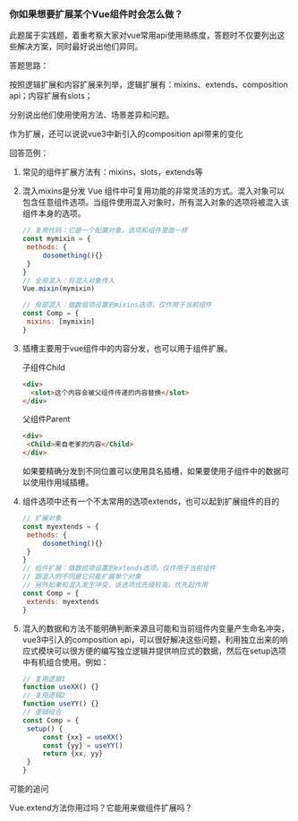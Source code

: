 ### 你如果想要扩展某个Vue组件时会怎么做？

此题属于实践题，着重考察大家对vue常用api使用熟练度，答题时不仅要列出这些解决方案，同时最好说出他们异同。



答题思路：

按照逻辑扩展和内容扩展来列举，逻辑扩展有：mixins、extends、composition api；内容扩展有slots；

分别说出他们使用使用方法、场景差异和问题。

作为扩展，还可以说说vue3中新引入的composition api带来的变化



回答范例：

1. 常见的组件扩展方法有：mixins，slots，extends等

2. 混入mixins是分发 Vue 组件中可复用功能的非常灵活的方式。混入对象可以包含任意组件选项。当组件使用混入对象时，所有混入对象的选项将被混入该组件本身的选项。

   ```js
   // 复用代码：它是一个配置对象，选项和组件里面一样
   const mymixin = {
   	methods: {
   		dosomething(){}
   	}
   }
   // 全局混入：将混入对象传入
   Vue.mixin(mymixin)
   
   // 局部混入：做数组项设置到mixins选项，仅作用于当前组件
   const Comp = {
   	mixins: [mymixin]
   }
   ```

3. 插槽主要用于vue组件中的内容分发，也可以用于组件扩展。

   子组件Child

   ```html
   <div>
     <slot>这个内容会被父组件传递的内容替换</slot>
   </div>
   ```

   父组件Parent

   ```html
   <div>
   	<Child>来自老爹的内容</Child>
   </div>
   ```

   如果要精确分发到不同位置可以使用具名插槽，如果要使用子组件中的数据可以使用作用域插槽。

4. 组件选项中还有一个不太常用的选项extends，也可以起到扩展组件的目的

   ```js
   // 扩展对象
   const myextends = {
   	methods: {
   		dosomething(){}
   	}
   }
   // 组件扩展：做数组项设置到extends选项，仅作用于当前组件
   // 跟混入的不同是它只能扩展单个对象
   // 另外如果和混入发生冲突，该选项优先级较高，优先起作用
   const Comp = {
   	extends: myextends
   }
   ```

5. 混入的数据和方法不能明确判断来源且可能和当前组件内变量产生命名冲突，vue3中引入的composition api，可以很好解决这些问题，利用独立出来的响应式模块可以很方便的编写独立逻辑并提供响应式的数据，然后在setup选项中有机组合使用。例如：

   ```js
   // 复用逻辑1
   function useXX() {}
   // 复用逻辑2
   function useYY() {}
   // 逻辑组合
   const Comp = {
   	setup() {
   		const {xx} = useXX()
   		const {yy} = useYY()
   		return {xx, yy}
   	}
   }
   ```

   

可能的追问

Vue.extend方法你用过吗？它能用来做组件扩展吗？